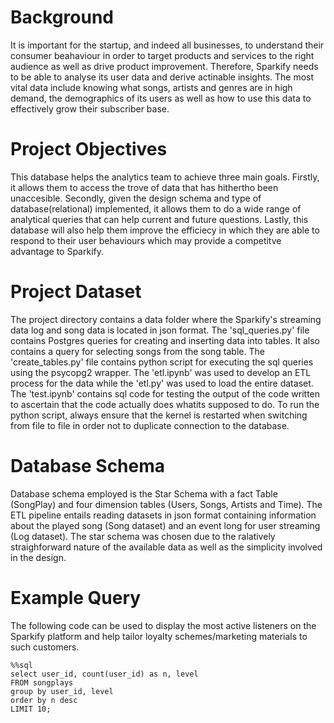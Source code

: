 # Background 
It is important for the startup, and indeed all businesses, to understand their consumer beahaviour in order to target products and services to the right audience as well as drive product improvement. Therefore, Sparkify needs to be able to analyse its user data and derive actinable insights. The most vital data include knowing what songs, artists and genres are in high demand, the demographics of its users as well as how to use this data to effectively grow their subscriber base.
# Project Objectives
This database helps the analytics team to achieve three main goals. Firstly, it allows them to access the trove of data that has hithertho been unaccesible. Secondly, given the design schema and type of database(relational) implemented, it allows them to do a wide range of analytical queries that can help current and future questions. Lastly, this database will also help them improve the efficiecy in which they are able to respond to their user behaviours which may provide a competitve advantage to Sparkify.
# Project Dataset
The project directory contains a data folder where the Sparkify's streaming data log and song data is located in json format. The 'sql_queries.py' file contains Postgres queries for creating and inserting data into tables. It also contains a query for selecting songs from the song table. The 'create_tables.py' file contains python script for executing the sql queries using the psycopg2 wrapper. The 'etl.ipynb' was used to develop an ETL process for the data while the 'etl.py' was used to load the entire dataset. The 'test.ipynb' contains sql code for testing the output of the code written to ascertain that the code actually does whatits supposed to do.
To run the python script, always ensure that the kernel is restarted when switching from file to file in order not to duplicate connection to the database.
# Database Schema
Database schema employed is the Star Schema with a fact Table (SongPlay) and four dimension tables (Users, Songs, Artists and Time). The ETL pipeline entails reading datasets in json format containing information about the played song (Song dataset) and an event long for user streaming (Log dataset). The star schema was chosen due to the ralatively straighforward nature of the available data as well as the simplicity involved in the design.
# Example Query
The following code can be used to display the most active listeners on the Sparkify platform and help tailor loyalty schemes/marketing materials to such customers.

    %%sql
    select user_id, count(user_id) as n, level
    FROM songplays
    group by user_id, level
    order by n desc
    LIMIT 10;


